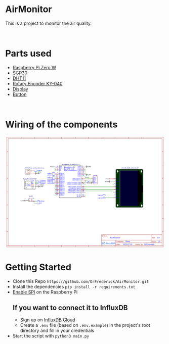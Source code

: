 # AirMonitor
This is a project to monitor the air quality.

<br />

# Parts used
- [Raspberry Pi Zero W](https://www.raspberrypi.com/products/raspberry-pi-zero-w/)
- [SGP30](https://shop.pimoroni.com/products/sgp30-air-quality-sensor-breakout?variant=30924091719763)
- [DHT11](https://components101.com/sensors/dht11-temperature-sensor)
- [Rotary Encoder KY-040](https://components101.com/modules/KY-04-rotary-encoder-pinout-features-datasheet-working-application-alternative)
- [Display](https://www.berrybase.de/1.3-128x64-oled-display-modul-einfarbig-40-blau-41-spi/i2c-interface-vertikale-stiftleiste)
- [Button](https://components101.com/switches/push-button)

<br />

# Wiring of the components
<img src="./wiring.png">

<br />

# Getting Started
- Clone this Repo `https://github.com/OrFrederick/AirMonitor.git`
- Install the dependencies `pip install -r requirements.txt`
- [Enable SPI](https://www.raspberrypi-spy.co.uk/2014/08/enabling-the-spi-interface-on-the-raspberry-pi/) on the Raspberry Pi
    ## If you want to connect it to InfluxDB
    - Sign up on [InfluxDB Cloud](https://cloud2.influxdata.com/signup)
    - Create a `.env` file (based on `.env.example`) in the project's root directory and fill in your credentials 
- Start the script with `python3 main.py`